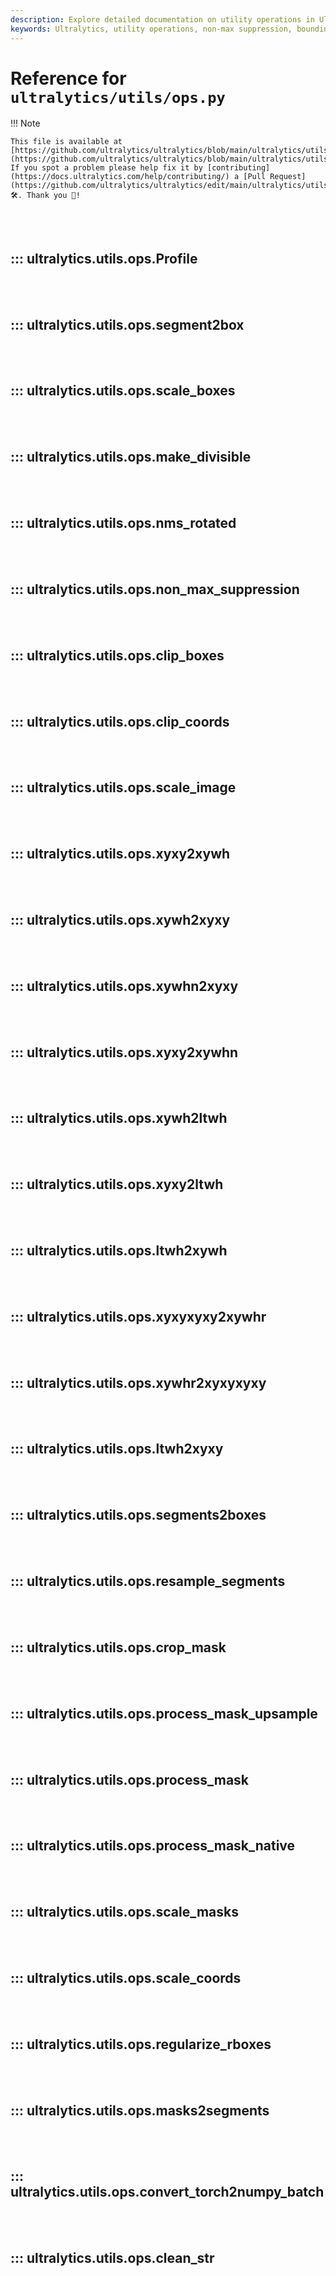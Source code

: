 ```yaml
---
description: Explore detailed documentation on utility operations in Ultralytics including non-max suppression, bounding box transformations, and more.
keywords: Ultralytics, utility operations, non-max suppression, bounding box transformations, YOLOv8, machine learning
---
```


# Reference for `ultralytics/utils/ops.py`

!!! Note

    This file is available at [https://github.com/ultralytics/ultralytics/blob/main/ultralytics/utils/ops.py](https://github.com/ultralytics/ultralytics/blob/main/ultralytics/utils/ops.py). If you spot a problem please help fix it by [contributing](https://docs.ultralytics.com/help/contributing/) a [Pull Request](https://github.com/ultralytics/ultralytics/edit/main/ultralytics/utils/ops.py) 🛠️. Thank you 🙏!

<br><br>

## ::: ultralytics.utils.ops.Profile

<br><br>

## ::: ultralytics.utils.ops.segment2box

<br><br>

## ::: ultralytics.utils.ops.scale_boxes

<br><br>

## ::: ultralytics.utils.ops.make_divisible

<br><br>

## ::: ultralytics.utils.ops.nms_rotated

<br><br>

## ::: ultralytics.utils.ops.non_max_suppression

<br><br>

## ::: ultralytics.utils.ops.clip_boxes

<br><br>

## ::: ultralytics.utils.ops.clip_coords

<br><br>

## ::: ultralytics.utils.ops.scale_image

<br><br>

## ::: ultralytics.utils.ops.xyxy2xywh

<br><br>

## ::: ultralytics.utils.ops.xywh2xyxy

<br><br>

## ::: ultralytics.utils.ops.xywhn2xyxy

<br><br>

## ::: ultralytics.utils.ops.xyxy2xywhn

<br><br>

## ::: ultralytics.utils.ops.xywh2ltwh

<br><br>

## ::: ultralytics.utils.ops.xyxy2ltwh

<br><br>

## ::: ultralytics.utils.ops.ltwh2xywh

<br><br>

## ::: ultralytics.utils.ops.xyxyxyxy2xywhr

<br><br>

## ::: ultralytics.utils.ops.xywhr2xyxyxyxy

<br><br>

## ::: ultralytics.utils.ops.ltwh2xyxy

<br><br>

## ::: ultralytics.utils.ops.segments2boxes

<br><br>

## ::: ultralytics.utils.ops.resample_segments

<br><br>

## ::: ultralytics.utils.ops.crop_mask

<br><br>

## ::: ultralytics.utils.ops.process_mask_upsample

<br><br>

## ::: ultralytics.utils.ops.process_mask

<br><br>

## ::: ultralytics.utils.ops.process_mask_native

<br><br>

## ::: ultralytics.utils.ops.scale_masks

<br><br>

## ::: ultralytics.utils.ops.scale_coords

<br><br>

## ::: ultralytics.utils.ops.regularize_rboxes

<br><br>

## ::: ultralytics.utils.ops.masks2segments

<br><br>

## ::: ultralytics.utils.ops.convert_torch2numpy_batch

<br><br>

## ::: ultralytics.utils.ops.clean_str

<br><br>

